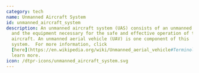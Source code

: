 ```yaml
---
category: tech
name: Unmanned Aircraft System
id: unmanned_aircraft_system
description: An unmanned aircraft system (UAS) consists of an unmanned aircraft
  and the equipment necessary for the safe and effective operation of that
  aircraft. An unmanned aerial vehicle (UAV) is one component of this
  system.  For more information, click
  [here](https://en.wikipedia.org/wiki/Unmanned_aerial_vehicle#Terminology) to
  learn more.
icon: /dtpr-icons/unmanned_aircraft_system.svg
---
```

